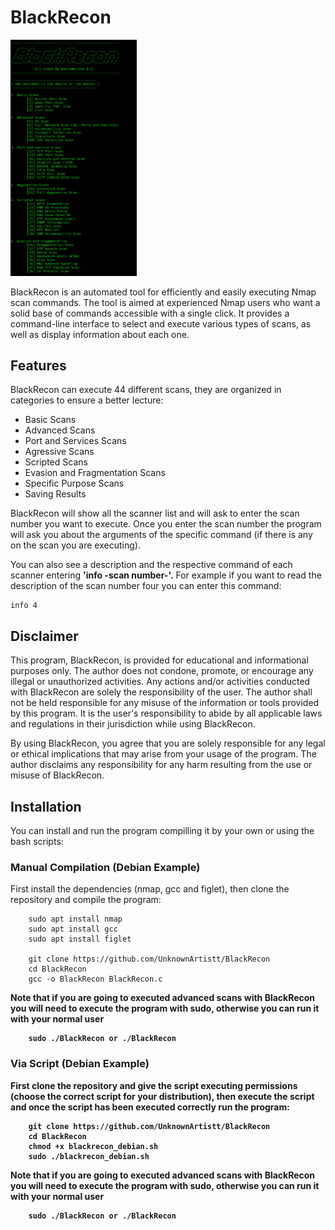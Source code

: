 # BlackRecon

<img src="banner.png" width=40%>

BlackRecon is an automated tool for efficiently and easily executing Nmap scan commands. The tool is aimed at experienced Nmap users who want a solid base of commands accessible with a single click. It provides a command-line interface to select and execute various types of scans, as well as display information about each one.

## Features

BlackRecon can execute 44 different scans, they are organized in categories to ensure a better lecture:

- Basic Scans
- Advanced Scans
- Port and Services Scans
- Agressive Scans
- Scripted Scans
- Evasion and Fragmentation Scans
- Specific Purpose Scans
- Saving Results

BlackRecon will show all the scanner list and will ask to enter the scan number you want to execute. Once you enter the scan number the program will ask you about the arguments of the specific command (if there is any on the scan you are executing).

You can also see a description and the respective command of each scanner entering <b>'info -scan number-'.</b> For example if you want to read the description of the scan number four you can enter this command:

    info 4

## Disclaimer

This program, BlackRecon, is provided for educational and informational purposes only. The author does not condone, promote, or encourage any illegal or unauthorized activities. Any actions and/or activities conducted with BlackRecon are solely the responsibility of the user. The author shall not be held responsible for any misuse of the information or tools provided by this program. It is the user's responsibility to abide by all applicable laws and regulations in their jurisdiction while using BlackRecon.

By using BlackRecon, you agree that you are solely responsible for any legal or ethical implications that may arise from your usage of the program. The author disclaims any responsibility for any harm resulting from the use or misuse of BlackRecon.

## Installation

You can install and run the program compilling it by your own or using the bash scripts:

### Manual Compilation (Debian Example)

First install the dependencies (nmap, gcc and figlet), then clone the repository and compile the program:

        sudo apt install nmap
        sudo apt install gcc
        sudo apt install figlet

        git clone https://github.com/UnknownArtistt/BlackRecon
        cd BlackRecon
        gcc -o BlackRecon BlackRecon.c

<b>Note that if you are going to executed advanced scans with BlackRecon you will need to execute the program with sudo, otherwise you can run it with your normal user

        sudo ./BlackRecon or ./BlackRecon

### Via Script (Debian Example)

First clone the repository and give the script executing permissions (choose the correct script for your distribution), then execute the script and once the script has been executed correctly run the program:

        git clone https://github.com/UnknownArtistt/BlackRecon
        cd BlackRecon
        chmod +x blackrecon_debian.sh
        sudo ./blackrecon_debian.sh

<b>Note that if you are going to executed advanced scans with BlackRecon you will need to execute the program with sudo, otherwise you can run it with your normal user

        sudo ./BlackRecon or ./BlackRecon
        
